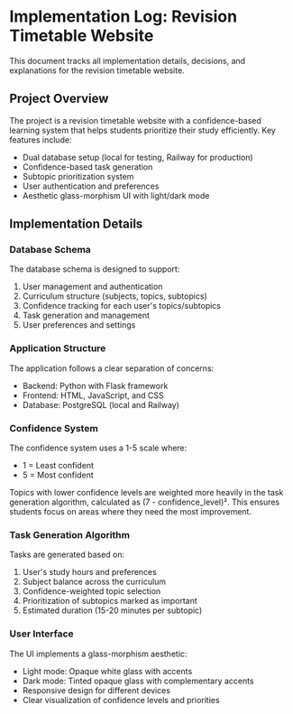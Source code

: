 # Implementation Log: Revision Timetable Website

This document tracks all implementation details, decisions, and explanations for the revision timetable website.

## Project Overview

The project is a revision timetable website with a confidence-based learning system that helps students prioritize their study efficiently. Key features include:

- Dual database setup (local for testing, Railway for production)
- Confidence-based task generation
- Subtopic prioritization system
- User authentication and preferences
- Aesthetic glass-morphism UI with light/dark mode

## Implementation Details

### Database Schema

The database schema is designed to support:
1. User management and authentication
2. Curriculum structure (subjects, topics, subtopics)
3. Confidence tracking for each user's topics/subtopics
4. Task generation and management
5. User preferences and settings

### Application Structure

The application follows a clear separation of concerns:
- Backend: Python with Flask framework
- Frontend: HTML, JavaScript, and CSS
- Database: PostgreSQL (local and Railway)

### Confidence System

The confidence system uses a 1-5 scale where:
- 1 = Least confident
- 5 = Most confident

Topics with lower confidence levels are weighted more heavily in the task generation algorithm, calculated as (7 - confidence_level)². This ensures students focus on areas where they need the most improvement.

### Task Generation Algorithm

Tasks are generated based on:
1. User's study hours and preferences
2. Subject balance across the curriculum
3. Confidence-weighted topic selection
4. Prioritization of subtopics marked as important
5. Estimated duration (15-20 minutes per subtopic)

### User Interface

The UI implements a glass-morphism aesthetic:
- Light mode: Opaque white glass with accents
- Dark mode: Tinted opaque glass with complementary accents
- Responsive design for different devices
- Clear visualization of confidence levels and priorities
